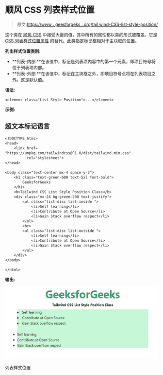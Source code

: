 # 顺风 CSS 列表样式位置

> 原文:[https://www . geesforgeks . org/tail wind-CSS-list-style-position/](https://www.geeksforgeeks.org/tailwind-css-list-style-position/)

这个类在 [<u>顺风 CSS</u>](https://www.geeksforgeeks.org/css-tailwind-introduction/) 中接受大量的值，其中所有的属性都以类的形式被覆盖。它是 [<u>CSS 列表样式位置属性</u>](https://www.geeksforgeeks.org/css-list-style-position-property/) 的替代。此类指定标记框相对于主块框的位置。

**列出样式位置类别:**

*   **列表-内部:**在该值中，标记是列表项内容中的第一个元素，即项目符号将位于列表项内部。
*   **列表-外部:**在该值中，标记在主块框之外，即项目符号点将在列表项目之外。这是默认值。

**语法:**

```
<element class="List Style Position">...</element>
```

**示例:**

## 超文本标记语言

```
<!DOCTYPE html> 
<head> 
    <link href=
"https://unpkg.com/tailwindcss@^1.0/dist/tailwind.min.css" 
          rel="stylesheet"> 
</head> 

<body class="text-center mx-4 space-y-2"> 
    <h1 class="text-green-600 text-5xl font-bold">
        GeeksforGeeks
    </h1> 
    <b>Tailwind CSS List Style Position Class</b> 
    <div class="mx-24 bg-green-200 text-justify">
        <ul class="list-disc list-inside ">
            <li>Self learning</li>
            <li>Contribute at Open Source</li>
            <li>Gain Stack overflow respect</li>
        </ul>
        <br>
        <ul class="list-disc list-outside ">
            <li>Self learning</li>
            <li>Contribute at Open Source</li>
            <li>Gain Stack overflow respect</li>        
        </ul>
    </div>
</body> 

</html> 
```

**输出:**

![](img/9f4b704213833d04863d8fad142de928.png)

列表样式位置